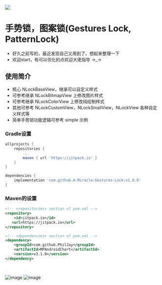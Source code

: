 
[![](https://jitpack.io/v/A-Miracle/Gestures-Lock.svg)](https://jitpack.io/#A-Miracle/Gestures-Lock)

# 手势锁，图案锁(Gestures Lock, PatternLock)

- 好久之前写的，最近发现自己又用到了，想起来整理一下
- 欢迎start，有可以优化的点欢迎大佬指导 →_→

## 使用简介
- 核心 NLockBaseView，继承可以自定义样式
- 可参考继承 NLockBitmapView 上修改图片样式
- 可参考继承 NLockColorView 上修改纯绘制样式
- 其他可参考 NLockCustomView，NLockSmallView，NLockView 各种自定义样式等
- 简单手势锁功能逻辑可参考 simple 示例

### Gradle设置


```gradle
allprojects {
    repositories {
        ...
        maven { url 'https://jitpack.io' }
    }
}

dependencies {
    implementation 'com.github.A-Miracle:Gestures-Lock:v1.0.0'
}
```

### Maven的设置

```xml
<!-- <repositories> section of pom.xml -->
<repository>
    <id>jitpack.io</id>
   <url>https://jitpack.io</url>
</repository>

<!-- <dependencies> section of pom.xml -->
<dependency>
    <groupId>com.github.PhilJay</groupId>
    <artifactId>MPAndroidChart</artifactId>
    <version>v3.1.0</version>
</dependency>
```

<br/>

![image](https://raw.githubusercontent.com/A-Miracle/Gestures-Lock/blob/master/demo2.gif)
![image](https://raw.githubusercontent.com/A-Miracle/Gestures-Lock/blob/master/demo.gif)
